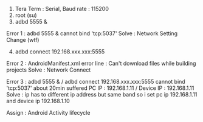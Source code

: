 1. Tera Term : Serial, Baud rate : 115200
2. root (su)
3. adbd 5555 &

Error 1 : adbd 5555 &
    cannot bind 'tcp:5037'
    Solve : Network Setting Change (wtf)

4. adbd connect 192.168.xxx.xxx:5555

Error 2 : AndroidManifest.xml
    error line : <activity android:name=".MainActivity">
    Can't download files while building projects
    Solve : Network Connect

Error 3 : adbd 5555 & / adbd connect 192.168.xxx.xxx:5555
    cannot bind 'tcp:5037'
    about 20min suffered
    PC IP : 192.168.1.11 / Device IP : 192.168.1.11
    Solve : ip has to different ip address but same band
    so i set pc ip 192.168.1.11 and device ip 192.168.1.10


Assign : Android Activity lifecycle